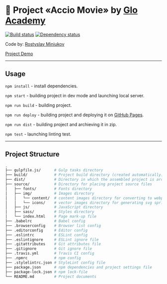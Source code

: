 # :movie_camera: Project «Accio Movie» by [Glo Academy](https://www.youtube.com/c/GloAcademyChannel)

[![Build status][travis-image]][travis-url] [![Dependency status][dependency-image]][dependency-url]

Code by: [Rostyslav Miniukov](https://github.com/embyth/)

[Project Demo](https://embyth.github.io/accio-movie/)

---

## Usage

`npm install` - install dependencies.

`npm start` - building project in dev mode and launching local server.

`npm run build` - building project.

`npm run deploy` - building project and deploying it on [GitHub Pages](https://pages.github.com).

`npm run dist` - building project and archieving it in zip.

`npm test` - launching linting test.

---

## Project Structure

```bash
.
├── gulpfile.js/      # Gulp tasks directory
├── build/            # Project build directory (created automatically)
├── dist/             # Directory in which the assembled project is archived (created automatically)
├── source/           # Directory for placing project source files
│   ├── fonts/        # Fonts directory
│   ├── img/          # Images directory
│   │   └── content/  # content images directory for converting to webp format
│   │   └── icons/    # vector images directory for generating svg sprite
│   ├── js/           # JavaScript directory
│   ├── sass/         # Styles directory
│   └── index.html    # Page mark-up file
├── .babelrc          # Babel config
├── .browserconfig    # Browser list config
├── .editorconfig     # Editor config
├── .eslintrc         # ESLint config
├── .eslintignore     # ESLint ignore file
├── .gitattributes    # Git attributes file
├── .gitignore        # Git ignore file
├── .travis.yml       # Travis CI config
├── .npmrc            # npm config
├── .stylelintrc.json # StyleLint config file       
├── package.json      # npm dependencies and project settings file
├── package-lock.json # npm lock-file
└── README.md         # Project documents
```

[travis-image]: https://travis-ci.org/embyth/accio-movie.svg?branch=master
[travis-url]: https://travis-ci.org/embyth/accio-movie
[dependency-image]: https://david-dm.org/embyth/accio-movie/dev-status.svg?style=flat-square
[dependency-url]: https://david-dm.org/embyth/accio-movie?type=dev
